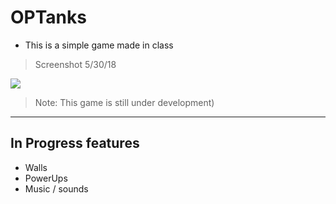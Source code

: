 OPTanks
=============
- This is a simple game made in class

> Screenshot 5/30/18

![](https://i.imgur.com/bvpFphR.png)
>Note: This game is still under development)
----

In Progress features
-------------
- Walls
- PowerUps
- Music / sounds
